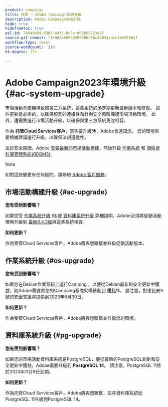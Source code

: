 ```yaml
---
product: campaign
title: 技術 — Adobe Campaign系統升級
description: Adobe Campaign系統升級
hide: true
hidefromtoc: true
exl-id: 78949d94-60b3-44f1-8e5a-d61b5b723e87
source-git-commit: f1e963a880e8499dbbb16c44831a4ce1b537601f
workflow-type: tm+mt
source-wordcount: '310'
ht-degree: 11%

---
```


# Adobe Campaign2023年環境升級 {#ac-system-upgrade}

市場活動基礎架構依賴第三方系統，這些系統必須定期更新最新版本和修復。 這些更新是必需的，以確保服務的連續性和針對安全風險保護市場活動環境。 此外，還需要進行市場活動升級，以確保與第三方系統更改相容。

作為 **托管Cloud Services客戶**，當需要升級時，Adobe會通知您。 您的環境需要根據建議進行升級，以確保法規遵從性。

出於安全原因，Adobe [安裝最新的市場活動構建](#ac-upgrade)，然後升級 [作業系統](#os-upgrade) 和 [關係資料庫管理系統(RDBMS)](#pg-upgrade)。

>[!NOTE]
>
>如對這些變更有任何疑問，請聯絡 [Adobe 客戶服務](https://helpx.adobe.com/tw/enterprise/admin-guide.html/enterprise/using/support-for-experience-cloud.ug.html)。

## 市場活動構建升級 {#ac-upgrade}

**您有受到影響嗎？**

如果您受 [作業系統升級](#os-upgrade) 和/或 [資料庫系統升級](#pg-upgrade) 詳細說明，Adobe必須將促銷活動環境升級到 [最新8.4.3版](../../v8/start/release-notes.md)與這些系統相容。

**如何更新？**

作為受管Cloud Services客戶，Adobe將與您聯繫並升級促銷活動版本。

## 作業系統升級 {#os-upgrade}

**您有受到影響嗎？**

如果您在Debian作業系統上運行Camping ，以便從Debian最新的安全更新中獲益，則Adobe需要將您的Campaing基礎架構移動到 **德比11**。 請注意，對德比安9號的安全支援將提供到2023年6月30日。

**如何更新？**

作為受管Cloud Services客戶，Adobe將與您聯繫並升級您的環境。

## 資料庫系統升級 {#pg-upgrade}

**您有受到影響嗎？**

如果您的市場活動資料庫系統是PostgreSQL，要從最新的PostgreSQL創新和安全更新中獲益，Adobe需要升級到 **PostgreSQL 14**。 請注意，PostgreSQL 11將於2023年11月9日到期。

**如何更新？**

作為托管Cloud Services客戶，Adobe將與您聯繫，並將資料庫系統從PostgreSQL 11升級到PostgreSQL 14。
